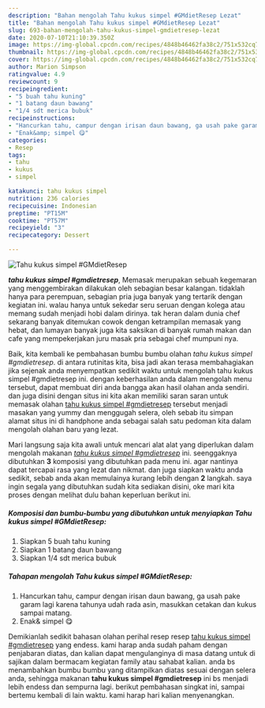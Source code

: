 ```yaml
---
description: "Bahan mengolah Tahu kukus simpel #GMdietResep Lezat"
title: "Bahan mengolah Tahu kukus simpel #GMdietResep Lezat"
slug: 693-bahan-mengolah-tahu-kukus-simpel-gmdietresep-lezat
date: 2020-07-10T21:10:39.350Z
image: https://img-global.cpcdn.com/recipes/4848b46462fa38c2/751x532cq70/tahu-kukus-simpel-gmdietresep-foto-resep-utama.jpg
thumbnail: https://img-global.cpcdn.com/recipes/4848b46462fa38c2/751x532cq70/tahu-kukus-simpel-gmdietresep-foto-resep-utama.jpg
cover: https://img-global.cpcdn.com/recipes/4848b46462fa38c2/751x532cq70/tahu-kukus-simpel-gmdietresep-foto-resep-utama.jpg
author: Marion Simpson
ratingvalue: 4.9
reviewcount: 9
recipeingredient:
- "5 buah tahu kuning"
- "1 batang daun bawang"
- "1/4 sdt merica bubuk"
recipeinstructions:
- "Hancurkan tahu, campur dengan irisan daun bawang, ga usah pake garam lagi karena tahunya udah rada asin, masukkan cetakan dan kukus sampai matang."
- "Enak&amp; simpel 😋"
categories:
- Resep
tags:
- tahu
- kukus
- simpel

katakunci: tahu kukus simpel 
nutrition: 236 calories
recipecuisine: Indonesian
preptime: "PT15M"
cooktime: "PT57M"
recipeyield: "3"
recipecategory: Dessert

---
```



![Tahu kukus simpel #GMdietResep](https://img-global.cpcdn.com/recipes/4848b46462fa38c2/751x532cq70/tahu-kukus-simpel-gmdietresep-foto-resep-utama.jpg)

<b><i>tahu kukus simpel #gmdietresep</i></b>, Memasak merupakan sebuah kegemaran yang menggembirakan dilakukan oleh sebagian besar kalangan. tidaklah hanya para perempuan, sebagian pria juga banyak yang tertarik dengan kegiatan ini. walau hanya untuk sekedar seru seruan dengan kolega atau memang sudah menjadi hobi dalam dirinya. tak heran dalam dunia chef sekarang banyak ditemukan cowok dengan ketrampilan memasak yang hebat, dan lumayan banyak juga kita saksikan di banyak rumah makan dan cafe yang mempekerjakan juru masak pria sebagai chef mumpuni nya.



Baik, kita kembali ke pembahasan bumbu bumbu olahan <i>tahu kukus simpel #gmdietresep</i>. di antara rutinitas kita, bisa jadi akan terasa membahagiakan jika sejenak anda menyempatkan sedikit waktu untuk mengolah tahu kukus simpel #gmdietresep ini. dengan keberhasilan anda dalam mengolah menu tersebut, dapat membuat diri anda bangga akan hasil olahan anda sendiri. dan juga disini dengan situs ini kita akan memiliki saran saran untuk memasak olahan <u>tahu kukus simpel #gmdietresep</u> tersebut menjadi masakan yang yummy dan menggugah selera, oleh sebab itu simpan alamat situs ini di handphone anda sebagai salah satu pedoman kita dalam mengolah olahan baru yang lezat.


Mari langsung saja kita awali untuk mencari alat alat yang diperlukan dalam mengolah makanan <u><i>tahu kukus simpel #gmdietresep</i></u> ini. seenggaknya dibutuhkan <b>3</b> komposisi yang dibutuhkan pada menu ini. agar nantinya dapat tercapai rasa yang lezat dan nikmat. dan juga siapkan waktu anda sedikit, sebab anda akan memulainya kurang lebih dengan <b>2</b> langkah. saya ingin segala yang dibutuhkan sudah kita sediakan disini, oke mari kita proses dengan melihat dulu bahan keperluan berikut ini.

<!--inarticleads1-->

##### Komposisi dan bumbu-bumbu yang dibutuhkan untuk menyiapkan Tahu kukus simpel #GMdietResep:

1. Siapkan 5 buah tahu kuning
1. Siapkan 1 batang daun bawang
1. Siapkan 1/4 sdt merica bubuk




<!--inarticleads2-->

##### Tahapan mengolah Tahu kukus simpel #GMdietResep:

1. Hancurkan tahu, campur dengan irisan daun bawang, ga usah pake garam lagi karena tahunya udah rada asin, masukkan cetakan dan kukus sampai matang.
1. Enak&amp; simpel 😋




Demikianlah sedikit bahasan olahan perihal resep resep <u>tahu kukus simpel #gmdietresep</u> yang endess. kami harap anda sudah paham dengan penjabaran diatas, dan kalian dapat mengulanginya di masa datang untuk di sajikan dalam bermacam kegiatan family atau sahabat kalian. anda bs menambahkan bumbu bumbu yang ditampilkan diatas sesuai dengan selera anda, sehingga makanan <b>tahu kukus simpel #gmdietresep</b> ini bs menjadi lebih endess dan sempurna lagi. berikut pembahasan singkat ini, sampai bertemu kembali di lain waktu. kami harap hari kalian menyenangkan.
